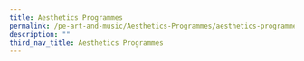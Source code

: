```yaml
---
title: Aesthetics Programmes
permalink: /pe-art-and-music/Aesthetics-Programmes/aesthetics-programmes/
description: ""
third_nav_title: Aesthetics Programmes
---
```

